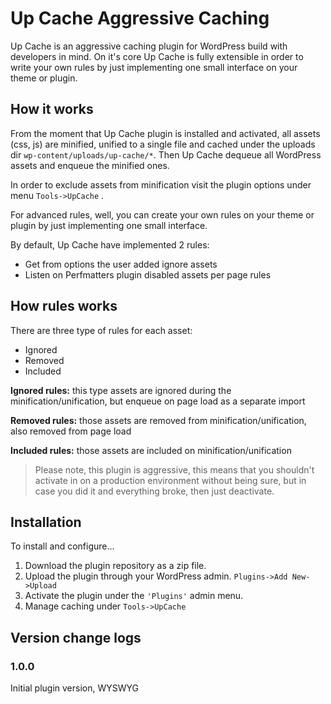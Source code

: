 Up Cache Aggressive Caching 
==================

Up Cache is an aggressive caching plugin for WordPress build with developers in mind. 
On it's core Up Cache is fully extensible in order to write your own rules by just implementing 
one small interface on your theme or plugin.

How it works
------------------
From the moment that Up Cache plugin is installed and activated, 
all assets (css, js) are minified, unified to a single file and cached under the uploads dir `wp-content/uploads/up-cache/*`. 
Then Up Cache dequeue all WordPress assets and enqueue the minified ones. 

In order to exclude assets from minification visit the plugin options under menu `Tools->UpCache` .

For advanced rules, well, you can create your own rules on your theme or plugin by just implementing one small interface.

By default, Up Cache have implemented 2 rules:
 
- Get from options the user added ignore assets
- Listen on Perfmatters plugin disabled assets per page rules

How rules works
------------------
There are three type of rules for each asset:
- Ignored
- Removed
- Included

**Ignored rules:** this type assets are ignored during the minification/unification, but enqueue on page load as a separate import

**Removed rules:** those assets are removed from minification/unification, also removed from page load

**Included rules:** those assets are included on minification/unification

> Please note, this plugin is aggressive, 
> this means that you shouldn't activate in on a production environment without being sure,
> but in case you did it and everything broke, then just deactivate. 

Installation
------------

To install and configure...

1. Download the plugin repository as a zip file.
2. Upload the plugin through your WordPress admin. `Plugins->Add New->Upload`
3. Activate the plugin under the `'Plugins'` admin menu.
4. Manage caching under `Tools->UpCache`

Version change logs
--------------

### 1.0.0
Initial plugin version, WYSWYG
